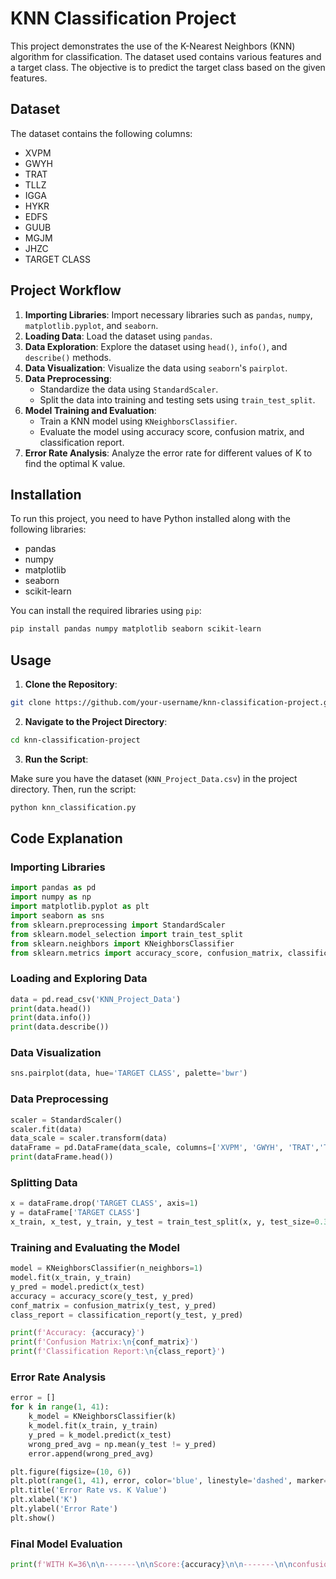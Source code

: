 
# KNN Classification Project

This project demonstrates the use of the K-Nearest Neighbors (KNN) algorithm for classification. The dataset used contains various features and a target class. The objective is to predict the target class based on the given features.

## Dataset

The dataset contains the following columns:
- XVPM
- GWYH
- TRAT
- TLLZ
- IGGA
- HYKR
- EDFS
- GUUB
- MGJM
- JHZC
- TARGET CLASS

## Project Workflow

1. **Importing Libraries**: Import necessary libraries such as `pandas`, `numpy`, `matplotlib.pyplot`, and `seaborn`.
2. **Loading Data**: Load the dataset using `pandas`.
3. **Data Exploration**: Explore the dataset using `head()`, `info()`, and `describe()` methods.
4. **Data Visualization**: Visualize the data using `seaborn`'s `pairplot`.
5. **Data Preprocessing**:
   - Standardize the data using `StandardScaler`.
   - Split the data into training and testing sets using `train_test_split`.
6. **Model Training and Evaluation**:
   - Train a KNN model using `KNeighborsClassifier`.
   - Evaluate the model using accuracy score, confusion matrix, and classification report.
7. **Error Rate Analysis**: Analyze the error rate for different values of K to find the optimal K value.

## Installation

To run this project, you need to have Python installed along with the following libraries:

- pandas
- numpy
- matplotlib
- seaborn
- scikit-learn

You can install the required libraries using `pip`:

```bash
pip install pandas numpy matplotlib seaborn scikit-learn
```

## Usage

1. **Clone the Repository**:

```bash
git clone https://github.com/your-username/knn-classification-project.git
```

2. **Navigate to the Project Directory**:

```bash
cd knn-classification-project
```

3. **Run the Script**:

Make sure you have the dataset (`KNN_Project_Data.csv`) in the project directory. Then, run the script:

```bash
python knn_classification.py
```

## Code Explanation

### Importing Libraries

```python
import pandas as pd
import numpy as np
import matplotlib.pyplot as plt
import seaborn as sns
from sklearn.preprocessing import StandardScaler
from sklearn.model_selection import train_test_split
from sklearn.neighbors import KNeighborsClassifier
from sklearn.metrics import accuracy_score, confusion_matrix, classification_report
```

### Loading and Exploring Data

```python
data = pd.read_csv('KNN_Project_Data')
print(data.head())
print(data.info())
print(data.describe())
```

### Data Visualization

```python
sns.pairplot(data, hue='TARGET CLASS', palette='bwr')
```

### Data Preprocessing

```python
scaler = StandardScaler()
scaler.fit(data)
data_scale = scaler.transform(data)
dataFrame = pd.DataFrame(data_scale, columns=['XVPM', 'GWYH', 'TRAT','TLLZ','IGGA','HYKR','EDFS','GUUB','MGJM','JHZC','TARGET CLASS'])
print(dataFrame.head())
```

### Splitting Data

```python
x = dataFrame.drop('TARGET CLASS', axis=1)
y = dataFrame['TARGET CLASS']
x_train, x_test, y_train, y_test = train_test_split(x, y, test_size=0.33, random_state=101)
```

### Training and Evaluating the Model

```python
model = KNeighborsClassifier(n_neighbors=1)
model.fit(x_train, y_train)
y_pred = model.predict(x_test)
accuracy = accuracy_score(y_test, y_pred)
conf_matrix = confusion_matrix(y_test, y_pred)
class_report = classification_report(y_test, y_pred)

print(f'Accuracy: {accuracy}')
print(f'Confusion Matrix:\n{conf_matrix}')
print(f'Classification Report:\n{class_report}')
```

### Error Rate Analysis

```python
error = []
for k in range(1, 41):
    k_model = KNeighborsClassifier(k)
    k_model.fit(x_train, y_train)
    y_pred = k_model.predict(x_test)
    wrong_pred_avg = np.mean(y_test != y_pred)
    error.append(wrong_pred_avg)

plt.figure(figsize=(10, 6))
plt.plot(range(1, 41), error, color='blue', linestyle='dashed', marker='o', markerfacecolor='red', markersize=8)
plt.title('Error Rate vs. K Value')
plt.xlabel('K')
plt.ylabel('Error Rate')
plt.show()
```

### Final Model Evaluation

```python
print(f'WITH K=36\n\n-------\n\nScore:{accuracy}\n\n-------\n\nconfusion_matrix:\n\n{conf_matrix}\n\n-------\n\nclassification_report:\n\n{class_report}')
```